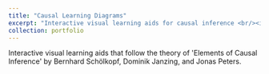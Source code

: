 ```yaml
---
title: "Causal Learning Diagrams"
excerpt: "Interactive visual learning aids for causal inference <br/><img src='/images/causal.png'>"
collection: portfolio
---
```


Interactive visual learning aids that follow the theory of 'Elements of Causal Inference' by Bernhard Schölkopf, Dominik Janzing, and Jonas Peters.



